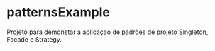# patternsExample

  Projeto para demonstar a aplicaçao de padrões de projeto Singleton, Facade e Strategy.
